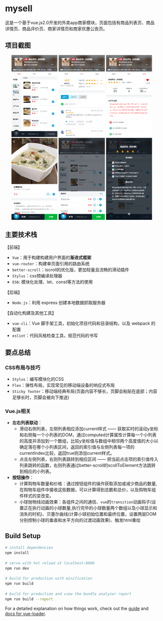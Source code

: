 # mysell

<p>这是一个基于vue.js2.0开发的外卖app商家模块，页面包括有商品列表页、商品详情页、商品评价页、商家详情页和商家优惠公告页。</p>

## 项目截图

<div align=center>
  <img src="https://github.com/xiaoyongsheng123/seller/blob/master/img/01.png" width="30%">
  <img src="https://github.com/xiaoyongsheng123/seller/blob/master/img/04.png" width="30%">
  <img src="https://github.com/xiaoyongsheng123/seller/blob/master/img/06.png" width="30%">
  <img src="https://github.com/xiaoyongsheng123/seller/blob/master/img/05.png" width="30%">
  <img src="https://github.com/xiaoyongsheng123/seller/blob/master/img/02.png" width="30%">
  <img src="https://github.com/xiaoyongsheng123/seller/blob/master/img/03.png" width="30%">
</div>

## 主要技术栈

【前端】

- `Vue`：用于构建构建用户界面的**渐进式框架**
- `vue-router`：构建单页面引用的路由系统
- `better-scroll`：iscroll的优化版，更加轻量且流畅的滑动插件
- `Stylus`：css预编译处理器
- `ES6`: 模块化处理、let、const等方法的使用

【后端】

- `Node.js`：利用 express 创建本地数据抓取服务器

【自动化构建及其他工具】
- `vue-cli`：Vue 脚手架工具，初始化项目代码和目录结构，以及 webpack 的配置
- `eslint`：代码风格检查工具，规范代码的书写

## 要点总结

### CSS布局与技巧
- `Stylus`：编写模块化的CSS
- `Flex`：弹性布局，实现常见的移动端设备的响应式布局
- `Sticky footer`：移动端经典布局(页面内容不够长，页脚会粘贴在底部；内容足够长时，页脚会被向下推送)

### Vue.js相关
- **左右列表联动**：
   - 滑动右侧列表，左侧列表相应添加current样式 —— 获取实时的滚动y坐标和右侧每一个小列表的DOM，通过computed计算属性计算每一个小列表的高度并添加到一个数组，比较y坐标值与数组中相邻两个高度值的大小以确定落在哪个小列表区间，返回的索引值与左侧列表每一项的currentIndex比较，返回true则添加current样式。
   - 点击左侧列表，右则列表跳转到相应区间 —— 把当前点击项的索引值传入列表跳转的函数，右则列表通过better-scroll的scollToElement方法跳转到相应的小列表。
- **按钮操作**：
   - 计算购物车数量和价格：通过按钮组件的操作获取添加或减少商品的数量,在购物车组件中接收这些数据，可以计算得到总数和总价，以及购物车组件样式的变改变。
   - 小球抛物线动画效果：各组件之间的通信、`vue`的`transition`动画钩子(设置正在执行动画的小球数量,执行完毕的小球数量两个数组以及小球显示和消失的时机)、贝塞尔曲线(计算小球初始位置和最终位置，设置两层DOM分别控制小球的垂直和水平方向的过渡动画效果)、触发html重绘
## Build Setup

``` bash
# install dependencies
npm install

# serve with hot reload at localhost:8080
npm run dev

# build for production with minification
npm run build

# build for production and view the bundle analyzer report
npm run build --report
```

For a detailed explanation on how things work, check out the [guide](http://vuejs-templates.github.io/webpack/) and [docs for vue-loader](http://vuejs.github.io/vue-loader).
